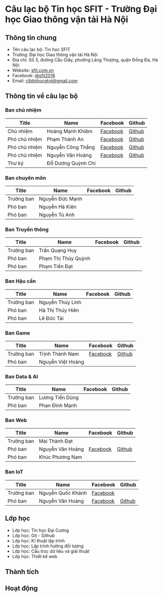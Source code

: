 # Câu lạc bộ Tin học SFIT - Trường Đại học Giao thông vận tải Hà Nội

## Thông tin chung 

- Tên câu lạc bộ: Tin học SFIT
- Trường: Đại học Giao thông vận tải Hà Nội
- Địa chỉ: Số 3, đường Cầu Giấy, phường Láng Thượng, quận Đống Đa, Hà Nội
- Website: [sfit.com.vn](https://sfit.com.vn)
- Facebook: [@sfit2016](https://www.facebook.com/sfit2016)
- Email: clbtinhocgtvt@gmail.com

## Thông tin về câu lạc bộ

### Ban chủ nhiệm

|Title|Name|Facebook|Github|
|-|-|-|-|
|Chủ nhiệm| Hoàng Mạnh Khiêm| [Facebook](https://www.facebook.com/hoangmanhkhiem.IT)|[Github](https://github.com/hoangmanhkhiem)|
|Phó chủ nhiệm|Phạm Thành An|[Facebook](https://www.facebook.com/)|[Github](https://github.com)|
|Phó chủ nhiệm|Nguyễn Công Thắng|[Facebook](https://www.facebook.com/thangnguyen.0703)|[Github](https://github.com/thanngnguyen)|
|Phó chủ nhiệm|Nguyễn Văn Hoàng|[Facebook](https://www.facebook.com/zunohoang/)|[Github](https://github.com/zunohoang)|
|Thư ký|Đỗ Dương Quỳnh Chi|||

### Ban chuyên môn

|Title|Name|Facebook|Github|
|-|-|-|-|
|Trưởng ban|Nguyễn Đức Mạnh|||
|Phó ban|Nguyễn Hà Kiên|||
|Phó ban|Nguyễn Tú Anh|||

### Ban Truyền thông

|Title|Name|Facebook|Github|
|-|-|-|-|
|Trưởng ban|Trần Quang Huy|||
|Phó ban|Phạm Thị Thúy Quỳnh|||
|Phó ban|Phạm Tiến Đạt|||

### Ban Hậu cần

|Title|Name|Facebook|Github|
|-|-|-|-|
|Trưởng ban|Nguyễn Thùy Linh|||
|Phó ban|Hà Thị Thúy Hiên||| 
|Phó ban|Lê Đức Tài||| 

### Ban Game

|Title|Name|Facebook|Github|
|-|-|-|-|
|Trưởng ban|Trịnh Thành Nam|[Facebook](https://www.facebook.com/profile.php?id=61559188863257)|[Github](https://github.com/NamPhuThuy)|
|Phó ban|Nguyễn Việt Hoàng|

### Ban Data & AI

|Title|Name|Facebook|Github|
|-|-|-|-|
|Trưởng ban|Lương Tiến Dũng|
|Phó ban|Phan Đình Mạnh|

### Ban Web

|Title|Name|Facebook|Github|
|-|-|-|-|
|Trưởng ban|Mai Thành Đạt|||
|Phó ban|Nguyễn Văn Hoàng|[Facebook](https://www.facebook.com/profile.php?id=100013526591168)|[Github](https://github.com/zunohoang)|
|Phó ban|Khúc Phương Nam|

### Ban IoT

|Title|Name|Facebook|Github|
|-|-|-|-|
|Trưởng ban|Nguyễn Quốc Khánh|[Facebook](https://www.facebook.com/khanhdew)||
|Phó ban|Nguyễn Văn Hoàng|[Facebook](https://www.facebook.com/profile.php?id=100013526591168)|[Github](https://github.com/zunohoang)|

## Lớp học

- Lớp học: Tin học Đại Cương
- Lớp học: Git - Github
- Lớp học: Kĩ thuật lập trình
- Lớp học: Lập trình hướng đối tượng
- Lớp học: Cấu trúc dữ liệu và giải thuật
- Lớp học: Thiết kế web

## Thành tích


## Hoạt động


